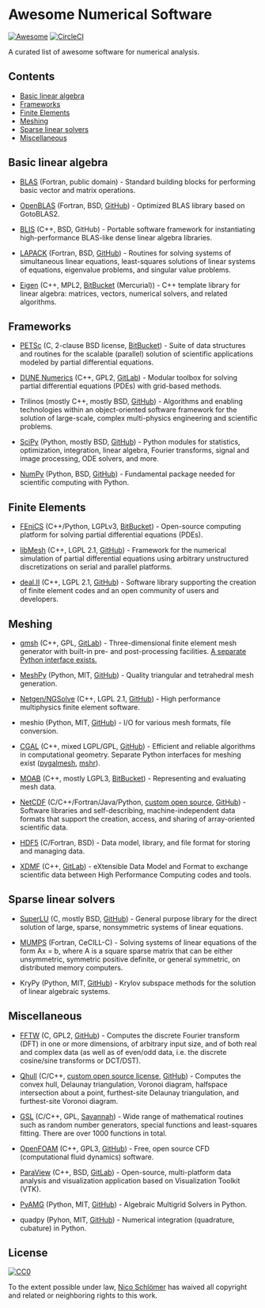 # Awesome Numerical Software

[![Awesome](https://awesome.re/badge-flat.svg)](https://github.com/sindresorhus/awesome)
[![CircleCI](https://img.shields.io/circleci/project/github/nschloe/awesome-numerical-software/master.svg)](https://circleci.com/gh/nschloe/awesome-numerical-software/tree/master)

A curated list of awesome software for numerical analysis.


## Contents

- [Basic linear algebra](#basic-linear-algebra)
- [Frameworks](#frameworks)
- [Finite Elements](#finite-elements)
- [Meshing](#meshing)
- [Sparse linear solvers](#sparse-linear-solvers)
- [Miscellaneous](#miscellaneous)


## Basic linear algebra

 - [BLAS](http://www.netlib.org/blas/)
   (Fortran, public domain) -
   Standard building blocks for performing basic vector and matrix operations.

 - [OpenBLAS](https://www.openblas.net/)
   (Fortran, BSD, [GitHub](https://github.com/xianyi/OpenBLAS)) -
   Optimized BLAS library based on GotoBLAS2.

 - [BLIS](https://github.com/flame/blis)
   (C++, BSD, GitHub) -
   Portable software framework for instantiating high-performance BLAS-like
   dense linear algebra libraries.

 - [LAPACK](http://www.netlib.org/lapack/)
   (Fortran, BSD, [GitHub](https://github.com/Reference-LAPACK/lapack)) -
   Routines for solving systems of simultaneous linear equations, least-squares
   solutions of linear systems of equations, eigenvalue problems, and singular
   value problems.

 - [Eigen](http://eigen.tuxfamily.org/index.php?title=Main_Page)
   (C++, MPL2, [BitBucket](https://bitbucket.org/eigen/eigen) (Mercurial)) -
   C++ template library for linear algebra: matrices, vectors, numerical
   solvers, and related algorithms.


## Frameworks

 - [PETSc](http://www.mcs.anl.gov/petsc/)
   (C, 2-clause BSD license, [BitBucket](https://bitbucket.org/petsc/petsc/src)) -
   Suite of data structures and routines for the scalable (parallel) solution
   of scientific applications modeled by partial differential equations.

 - [DUNE Numerics](https://www.dune-project.org/)
   (C++, GPL2, [GitLab](https://gitlab.dune-project.org/core/)) -
   Modular toolbox for solving partial differential equations (PDEs) with
   grid-based methods.

 - Trilinos
   (mostly C++, mostly BSD, [GitHub](https://github.com/trilinos/)) -
   Algorithms and enabling technologies within an object-oriented software
   framework for the solution of large-scale, complex multi-physics engineering
   and scientific problems.

 - [SciPy](https://www.scipy.org/)
   (Python, mostly BSD, [GitHub](https://github.com/scipy/scipy/)) -
   Python modules for statistics, optimization, integration, linear algebra,
   Fourier transforms, signal and image processing, ODE solvers, and more.

 - [NumPy](http://www.numpy.org/)
   (Python, BSD, [GitHub](https://github.com/numpy/numpy)) -
   Fundamental package needed for scientific computing with Python.


## Finite Elements

 - [FEniCS](https://fenicsproject.org/)
   (C++/Python, LGPLv3, [BitBucket](https://bitbucket.org/fenics-project/)) -
   Open-source computing platform for solving partial differential equations
   (PDEs).

 - [libMesh](https://libmesh.github.io/)
   (C++, LGPL 2.1, [GitHub](https://github.com/libMesh/libmesh)) -
   Framework for the numerical simulation of partial differential equations
   using arbitrary unstructured discretizations on serial and parallel
   platforms.

 - [deal.II](http://dealii.org/)
   (C++, LGPL 2.1, [GitHub](https://github.com/dealii/dealii)) -
   Software library supporting the creation of finite element codes and an open
   community of users and developers.


## Meshing

 - [gmsh](http://gmsh.info/)
   (C++, GPL, [GitLab](https://gitlab.onelab.info/gmsh/gmsh)) -
   Three-dimensional finite element mesh generator with built-in pre- and
   post-processing facilities.
   [A separate Python interface exists.](https://github.com/nschloe/pygmsh)

 - [MeshPy](https://mathema.tician.de/software/meshpy/)
   (Python, MIT, [GitHub](https://github.com/inducer/meshpy)) -
   Quality triangular and tetrahedral mesh generation.

 - [Netgen/NGSolve](https://ngsolve.org/)
   (C++, LGPL 2.1, [GitHub](https://github.com/NGSolve/netgen)) -
   High performance multiphysics finite element software.

 - meshio
   (Python, MIT, [GitHub](https://github.com/nschloe/meshio)) -
   I/O for various mesh formats, file conversion.

 - [CGAL](https://www.cgal.org/)
   (C++, mixed LGPL/GPL, [GitHub](https://github.com/CGAL/cgal)) -
   Efficient and reliable algorithms in computational geometry.
   Separate Python interfaces for meshing exist
   ([pygalmesh](https://github.com/nschloe/pygalmesh),
   [mshr](https://bitbucket.org/fenics-project/mshr/)).

 - [MOAB](http://sigma.mcs.anl.gov/moab-library/)
   (C++, mostly LGPL3, [BitBucket](https://bitbucket.org/fathomteam/moab/)) -
   Representing and evaluating mesh data.

 - [NetCDF](https://www.unidata.ucar.edu/software/netcdf/)
   (C/C++/Fortran/Java/Python, [custom open source](https://www.unidata.ucar.edu/software/netcdf/copyright.html), [GitHub](https://github.com/Unidata/netcdf-c/)) -
   Software libraries and self-describing, machine-independent data formats
   that support the creation, access, and sharing of array-oriented scientific
   data.

 - [HDF5](https://support.hdfgroup.org/HDF5/)
   (C/Fortran, BSD) -
   Data model, library, and file format for storing and managing data.

 - [XDMF](http://www.xdmf.org/index.php/Main_Page)
   (C++, [GitLab](https://gitlab.kitware.com/xdmf/xdmf)) -
   eXtensible Data Model and Format to exchange scientific data between High
   Performance Computing codes and tools.


## Sparse linear solvers

 - [SuperLU](http://crd-legacy.lbl.gov/~xiaoye/SuperLU/)
   (C, mostly BSD, [GitHub](https://github.com/xiaoyeli/superlu)) -
   General purpose library for the direct solution of large, sparse,
   nonsymmetric systems of linear equations.

 - [MUMPS](http://mumps.enseeiht.fr/)
   (Fortran, CeCILL-C) -
   Solving systems of linear equations of the form Ax = b, where A is a square
   sparse matrix that can be either unsymmetric, symmetric positive definite,
   or general symmetric, on distributed memory computers.

 - KryPy
   (Python, MIT, [GitHub](https://github.com/andrenarchy/krypy)) -
   Krylov subspace methods for the solution of linear algebraic systems.


## Miscellaneous

 - [FFTW](http://www.fftw.org/)
   (C, GPL2, [GitHub](https://github.com/FFTW/fftw3)) -
   Computes the discrete Fourier transform (DFT) in one or more dimensions, of
   arbitrary input size, and of both real and complex data (as well as of
   even/odd data, i.e. the discrete cosine/sine transforms or DCT/DST).

 - [Qhull](http://www.qhull.org/)
   (C/C++, [custom open source license](http://www.qhull.org/COPYING.txt), [GitHub](https://github.com/qhull/qhull/)) -
   Computes the convex hull, Delaunay triangulation, Voronoi diagram, halfspace
   intersection about a point, furthest-site Delaunay triangulation, and
   furthest-site Voronoi diagram.

 - [GSL](https://www.gnu.org/software/gsl/)
   (C/C++, GPL, [Savannah](https://savannah.gnu.org/projects/gsl)) -
   Wide range of mathematical routines such as random number generators,
   special functions and least-squares fitting. There are over 1000 functions
   in total.

 - [OpenFOAM](https://www.openfoam.com/)
   (C++, GPL3, [GitHub](https://github.com/OpenFOAM/OpenFOAM-dev)) -
   Free, open source CFD (computational fluid dynamics) software.

 - [ParaView](https://www.paraview.org/)
   (C++, BSD, [GitLab](https://gitlab.kitware.com/paraview/paraview)) -
   Open-source, multi-platform data analysis and visualization application
   based on Visualization Toolkit (VTK).

 - [PyAMG](https://pyamg.github.io/)
   (Python, MIT, [GitHub](https://github.com/pyamg/pyamg)) -
   Algebraic Multigrid Solvers in Python.

 - quadpy
   (Pyhon, MIT, [GitHub](https://github.com/nschloe/quadpy)) -
   Numerical integration (quadrature, cubature) in Python.


## License

[![CC0](http://mirrors.creativecommons.org/presskit/buttons/88x31/svg/cc-zero.svg)](https://creativecommons.org/publicdomain/zero/1.0/)

To the extent possible under law, [Nico Schlömer](https://github.com/nschloe)
has waived all copyright and related or neighboring rights to this work.
